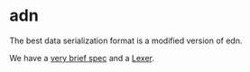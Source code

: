 # adn
The best data serialization format is a modified version of edn.

We have a [very brief spec](SPEC.md) and a [Lexer](adn.hh).
